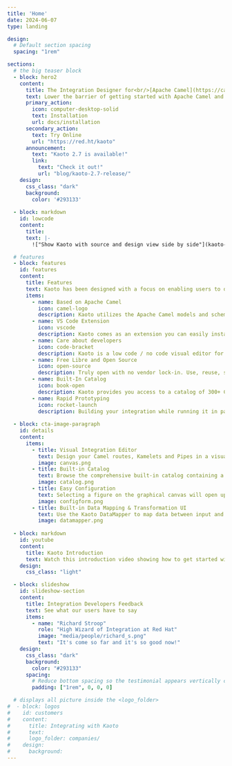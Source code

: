 ```yaml
---
title: 'Home'
date: 2024-06-07
type: landing

design:
  # Default section spacing
  spacing: "1rem"

sections:
  # the big teaser block
  - block: hero2
    content:
      title: The Integration Designer for<br/>[Apache Camel](https://camel.apache.org)
      text: Lower the barrier of getting started with Apache Camel and empower your team to integrate systems with ease by leveraging the Kaoto Open Source Designer. Build your integrations and test them locally for a fast feedback loop.
      primary_action:
        icon: computer-desktop-solid
        text: Installation
        url: docs/installation
      secondary_action:
        text: Try Online
        url: "https://red.ht/kaoto"
      announcement:
        text: "Kaoto 2.7 is available!"
        link:
          text: "Check it out!"
          url: "blog/kaoto-2.7-release/"
    design:
      css_class: "dark"
      background:
        color: '#293133'
  
  - block: markdown
    id: lowcode
    content:
      title: 
      text: |-
        !["Show Kaoto with source and design view side by side"](kaoto-lowcode.png)

  # features
  - block: features
    id: features
    content:
      title: Features
      text: Kaoto has been designed with a focus on enabling users to quickly prototype Apache Camel integrations without deep Camel knowledge or having to write complex Java code.
      items:
        - name: Based on Apache Camel
          icon: camel-logo
          description: Kaoto utilizes the Apache Camel models and schemas to always offer you all available upstream Camel features. 
        - name: VS Code Extension
          icon: vscode
          description: Kaoto comes as an extension you can easily install from the Microsoft Marketplace. You can install it directly from inside your VS Code instance.
        - name: Care about developers
          icon: code-bracket
          description: Kaoto is a low code / no code visual editor for Apache Camel integrations. Using Kaoto will lower the barrier for integration developers to get started with Apache Camel.
        - name: Free Libre and Open Source
          icon: open-source
          description: Truly open with no vendor lock-in. Use, reuse, share, modify, and resell to your needs. Own Kaoto and make it yours, making sure your use cases are covered.
        - name: Built-In Catalog
          icon: book-open
          description: Kaoto provides you access to a catalog of 300+ Camel Components, 200+ Kamelets and a variety of Enterprise Integration Patterns to choose from. Each of them comes with a documentation to help you get started.
        - name: Rapid Prototyping
          icon: rocket-launch
          description: Building your integration while running it in parallel in Dev Mode gives you a quick turnaround on your changes and enables you to quickly prototype your Camel routes. 
  
  - block: cta-image-paragraph
    id: details
    content:
      items:
        - title: Visual Integration Editor
          text: Design your Camel routes, Kamelets and Pipes in a visual low-code / no-code way.
          image: canvas.png
        - title: Built-in Catalog
          text: Browse the comprehensive built-in catalog containing a vast number of available Camel Components (Connectors), Enterprise Integration Patterns as well as Kamelets provided by Apache Camel.
          image: catalog.png
        - title: Easy Configuration
          text: Selecting a figure on the graphical canvas will open up a configuration form to the right side which allows you to easily do your customizations.
          image: configform.png
        - title: Built-in Data Mapping & Transformation UI
          text: Use the Kaoto DataMapper to map data between input and output structures and to transform it to your needs.
          image: datamapper.png
        
  - block: markdown
    id: youtube
    content:
      title: Kaoto Introduction
      text: Watch this introduction video showing how to get started with Kaoto<br/><br/>{{< youtube ADU0j7VFCxs >}}<br/>
    design:
      css_class: "light"

  - block: slideshow
    id: slideshow-section
    content:
      title: Integration Developers Feedback
      text: See what our users have to say
      items:
        - name: "Richard Stroop"
          role: "High Wizard of Integration at Red Hat"
          image: "media/people/richard_s.png"
          text: "It's come so far and it's so good now!"
    design:
      css_class: "dark"
      background:
        color: "#293133"
      spacing:
        # Reduce bottom spacing so the testimonial appears vertically centered between sections
        padding: ["1rem", 0, 0, 0]

  # displays all picture inside the <logo_folder>
#  - block: logos
#    id: customers
#    content:
#      title: Integrating with Kaoto
#      text: 
#      logo_folder: companies/
#    design:
#      background:        
---
```

